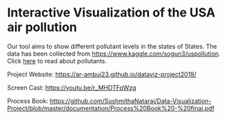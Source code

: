 # Interactive Visualization of the USA air pollution

Our tool aims to show different pollutant levels in the states of States. The data has been collected from https://www.kaggle.com/sogun3/uspollution. Click <a href="https://www.health.nsw.gov.au/environment/air/Pages/common-air-pollutants.aspx" target="_blank">here</a> to read about pollutants.</div>

Project Website: https://ar-ambuj23.github.io/dataviz-project2019/

Screen Cast: https://youtu.be/r_MHDTFqWzg

Process Book: https://github.com/SushmithaNataraj/Data-Visualization-Project/blob/master/documentation/Process%20Book%20-%20final.pdf

